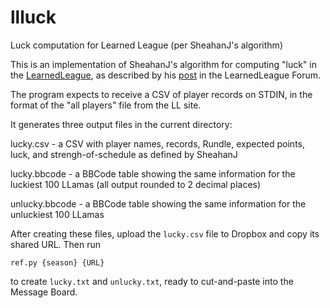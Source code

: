 # llluck
Luck computation for Learned League (per SheahanJ's algorithm)

This is an implementation of SheahanJ's algorithm for computing
"luck" in the [LearnedLeague](http://learnedleague.com), as described
by his [post]((http://www.learnedleague.com/viewtopic.php?f=3&t=5250)) in the LearnedLeague Forum.

The program expects to receive a CSV of player records on STDIN, 
in the format of the "all players" file from the LL site.

It generates three output files in the current directory:

lucky.csv - a CSV with player names, records, Rundle, 
   expected points, luck, and strengh-of-schedule as defined by SheahanJ

lucky.bbcode - a BBCode table showing the same information for the 
   luckiest 100 LLamas (all output rounded to 2 decimal places)

unlucky.bbcode - a BBCode table showing the same information for the
   unluckiest 100 LLamas 

After creating these files, upload the `lucky.csv` file to Dropbox and copy its shared URL.  Then run

    ref.py {season} {URL}

to create `lucky.txt` and `unlucky.txt`, ready to cut-and-paste into the Message Board.